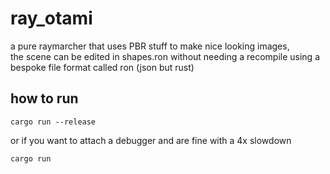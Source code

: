 # ray_otami

a pure raymarcher that uses PBR stuff to make nice looking images,  
the scene can be edited in shapes.ron without needing a recompile using a bespoke file format called ron (json but rust)

## how to run
`cargo run --release`

or if you want to attach a debugger and are fine with a 4x slowdown

`cargo run`
